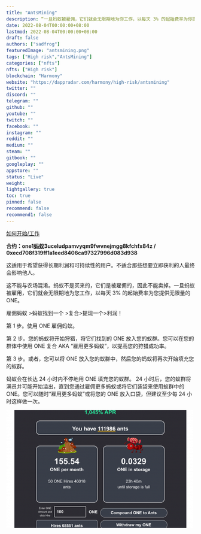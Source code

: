 ```yaml
---
title: "AntsMining"
description: “一旦蚂蚁被雇佣，它们就会无限期地为你工作，以每天 3% 的起始费率为你提供无限量的 ONE”
date: 2022-08-04T00:00:00+08:00
lastmod: 2022-08-04T00:00:00+08:00
draft: false
authors: ["sadfrog"]
featuredImage: "antsmining.png"
tags: ["High risk","AntsMining"]
categories: ["nfts"]
nfts: ["High risk"]
blockchain: "Harmony"
website: "https://dappradar.com/harmony/high-risk/antsmining"
twitter: ""
discord: ""
telegram: ""
github: ""
youtube: ""
twitch: ""
facebook: ""
instagram: ""
reddit: ""
medium: ""
steam: ""
gitbook: ""
googleplay: ""
appstore: ""
status: "Live"
weight: 
lightgallery: true
toc: true
pinned: false
recommend: false
recommend1: false
---
```

<p><u>如何开始/工作</u></p>
<p><strong>合约：one1</strong><u><strong>蚂蚁</strong></u><strong>3uceludpamvyqm9fwvnejmgg8kfchfx84z / 0xecd708f319ff1a1eed8406ca97327996d083d938</strong></p>
<p>这适用于希望获得长期利润和可持续性的用户。不适合那些想要立即获利的人最终会影响他人。</p>
<p>这不能与农场混淆。蚂蚁不是买来的，它们是被雇佣的，因此不能卖掉。一旦蚂蚁被雇用，它们就会无限期地为您工作，以每天 3% 的起始费率为您提供无限量的 ONE。</p>
<p>雇佣蚂蚁 &gt;蚂蚁找到一个 >复合&gt;提现一个&gt;利润！</p>
<p>第 1 步。使用 ONE 雇佣蚂蚁。</p>
<p>第 2 步。您的蚂蚁将开始狩猎，将它们找到的 ONE 放入您的蚁群。您可以在您的群体中使用 ONE 复合 AKA “雇用更多蚂蚁”，以提高您的狩猎成功率。</p>
<p>第 3 步。或者，您可以将 ONE 放入您的蚁群中，然后您的蚂蚁将再次开始填充您的蚁群。</p>
<p>蚂蚁会在长达 24 小时内不停地用 ONE 填充您的蚁群。 24 小时后，您的蚁群将满员并可能开始溢出，直到您通过雇佣更多蚂蚁或将它们装袋来使用蚁群中的 ONE。您可以随时“雇用更多蚂蚁”或将您的 ONE 放入口袋，但建议至少每 24 小时这样做一次。</p>

![](sadfrog.png)